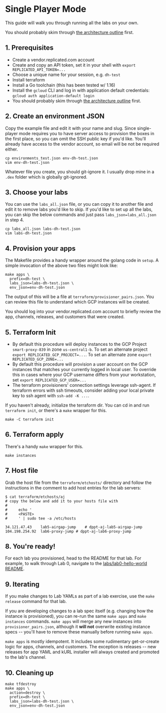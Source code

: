 Single Player Mode
======================


This guide will walk you through running all the labs on your own.

You should probably skim through [the architecture outline](./01-architecture.md) first.

## 1. Prerequisites

* Create a vendor.replicated.com account
* Create and copy an API token, set it in your shell with `export REPLICATED_API_TOKEN=...`
* Choose a unique name for your session, e.g. `dh-test`
* Install terraform
* Install a Go toolchain (this has been tested w/ 1.16)
* Install the `gcloud` CLI and log in with application default credentials: `gcloud auth application-default login`
* You should probably skim through [the architecture outline](./01-architecture.md) first.

## 2. Create an environment JSON

Copy the example file and edit it with your name and slug.
Since single-player mode requires you to have server access to provision the boxes in the first place,
so you can omit the SSH public key if you'd like. 
You'll already have access to the vendor account, so email will be not be required either.

```
cp environments_test.json env-dh-test.json
vim env-dh-test.json
```

Whatever file you create, you should git-ignore it. 
I usually drop mine in a `.dex` folder which is globally git-ignored.

## 3. Choose your labs

You can use the `labs_all.json` file, or you can copy it to another file and edit it to remove labs you'd like to skip.
If you'd like to set up all the labs, you can skip the below commands and just pass `labs_json=labs_all.json` in step 4.

```
cp labs_all.json labs-dh-test.json
vim labs-dh-test.json
```

## 4. Provision your apps

The Makefile provides a handy wrapper around the golang code in `setup`. 
A simple invocation of the above two files might look like:

```shell
make apps \
  prefix=dh-test \
  labs_json=labs-dh-test.json \
  env_json=env-dh-test.json
```

The output of this will be a file at `terraform/provisioner_pairs.json`.
You can review this file to understand which GCP instances will be created.

You should log into your vendor.replicated.com account to briefly review the app, channels, releases, and customers that were created.

## 5. Terraform Init

* By default this procedure will deploy instances to the GCP Project `smart-proxy-839` in zone `us-central1-b`. To set an alternate project `export REPLICATED_GCP_PROJECT=...`. To set an alternate zone `export REPLICATED_GCP_ZONE=...`
* By default this procedure will provision a user account on the GCP instances that matches your currently logged in local user. To override this in cases where your GCP username differs from your workstation, set `export REPLICATED_GCP_USER=...`
* The terraform provisioners' connection settings leverage ssh-agent. If terraform errors with ssh timeouts, consider adding your local private key to ssh agent with `ssh-add -K ...`.

If you haven't already, initialize the terraform dir. You can cd in and run `terraform init`, or there's a `make` wrapper for this.

```shell
make -C terraform init
```

## 6. Terraform apply

There's a handy `make` wrapper for this.

```shell
make instances
```

## 7. Host file

Grab the host file from the `terraform/etchosts/` directory and follow the instructions in the comment to add host entries for the lab servers:

```text
$ cat terraform/etchosts/aj
# copy the below and add it to your hosts file with
#
#     echo '
#     <PASTE>
#     ' | sudo tee -a /etc/hosts

34.121.47.43	lab5-airgap-jump	# dppt-aj-lab5-airgap-jump
104.198.254.92	lab6-proxy-jump	# dppt-aj-lab6-proxy-jump
```

## 8. You're ready!

For each lab you provisioned, head to the README for that lab. 
For example, to walk through Lab 0, navigate to the [labs/lab0-hello-world README](../labs/lab0-hello-world).

## 9. Iterating

If you make changes to Lab YAMLs as part of a lab exercise, use the `make release` command for that lab.

If you are developing changes to a lab spec itself (e.g. changing how the instance is provisioned), you can re-run the
same `make apps` and `make instances` commands. `make apps` will merge any new instances into `provisioner_pairs.json`, although
it **will not** overwrite existing instance specs -- you'll have to remove these manually before running `make apps`.

`make apps` is mostly idempotent. It includes some rudimentary get-or-create logic for apps, channels, and customers. 
The exception is releases -- new releases for app YAML and kURL installer will always created and promoted to the lab's channel.

## 10. Cleaning up

```shell
make tfdestroy
make apps \
  action=destroy \
  prefix=dh-test \
  labs_json=labs-dh-test.json \
  env_json=env-dh-test.json
```
